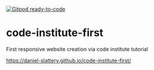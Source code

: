 [![Gitpod ready-to-code](https://img.shields.io/badge/Gitpod-ready--to--code-blue?logo=gitpod)](https://gitpod.io/#https://github.com/Daniel-Slattery/code-institute-first)

# code-institute-first
First responsive website creation via code institute tutorial

https://daniel-slattery.github.io/code-institute-first/